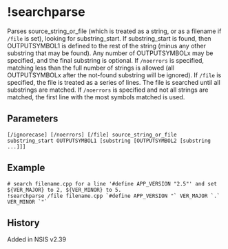 # !searchparse

Parses source\_string\_or\_file (which is treated as a string, or as a filename if `/file` is set), looking for substring\_start. If substring\_start is found, then OUTPUTSYMBOL1 is defined to the rest of the string (minus any other substring that may be found). Any number of OUTPUTSYMBOLx may be specified, and the final substring is optional.
If `/noerrors` is specified, matching less than the full number of strings is allowed (all OUTPUTSYMBOLx after the not-found substring will be ignored).
If `/file` is specified, the file is treated as a series of lines. The file is searched until all substrings are matched. If `/noerrors` is specified and not all strings are matched, the first line with the most symbols matched is used.

## Parameters

    [/ignorecase] [/noerrors] [/file] source_string_or_file substring_start OUTPUTSYMBOL1 [substring [OUTPUTSYMBOL2 [substring ...]]]

## Example

	# search filename.cpp for a line '#define APP_VERSION "2.5"' and set ${VER_MAJOR} to 2, ${VER_MINOR} to 5.
	!searchparse /file filename.cpp `#define APP_VERSION "` VER_MAJOR `.` VER_MINOR `"`

## History

Added in NSIS v2.39
